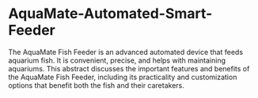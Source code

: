 # AquaMate-Automated-Smart-Feeder
The AquaMate Fish Feeder is an advanced automated device that feeds aquarium fish. It is convenient, precise, and helps with maintaining aquariums. This abstract discusses the important features and benefits of the AquaMate Fish Feeder, including its practicality and customization options that benefit both the fish and their caretakers.

